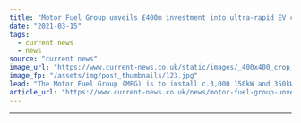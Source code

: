 ```yaml
---
title: "Motor Fuel Group unveils £400m investment into ultra-rapid EV charging"
date: "2021-03-15"
tags: 
  - current news
  - news
source: "current news"
image_url: "https://www.current-news.co.uk/static/images/_400x400_crop_center-center/ev-charging-image-motor-fuel-group.jpg"
image_fp: "/assets/img/post_thumbnails/123.jpg"
lead: "​The Motor Fuel Group (MFG) is to install c.3,000 150kW and 350kW electric vehicle (EV) chargers at its forecourts by the end of 2030 in a new commitment to electrification."
article_url: "https://www.current-news.co.uk/news/motor-fuel-group-unveils-400m-investment-into-ultra-rapid-ev-charging?utm_source=rss-feeds&utm_medium=rss&utm_campaign=rss"
---
```


---
